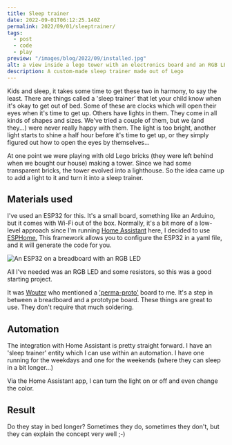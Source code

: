 ```yaml
---
title: Sleep trainer
date: 2022-09-01T06:12:25.140Z
permalink: 2022/09/01/sleeptrainer/
tags:
  - post
  - code
  - play
preview: "/images/blog/2022/09/installed.jpg"
alt: a view inside a lego tower with an electronics board and an RGB LED
description: A custom-made sleep trainer made out of Lego
---
```


Kids and sleep, it takes some time to get these two in harmony, to say the least. There are things called a 'sleep trainer' that let your child know when it's okay to get out of bed. Some of these are clocks which will open their eyes when it's time to get up. Others have lights in them. They come in all kinds of shapes and sizes. We've tried a couple of them, but we (and they...) were never really happy with them. The light is too bright, another light starts to shine a half hour before it's time to get up, or they simply figured out how to open the eyes by themselves...

At one point we were playing with old Lego bricks (they were left behind when we bought our house) making a tower. Since we had some transparent bricks, the tower evolved into a lighthouse. So the idea came up to add a light to it and turn it into a sleep trainer.

## Materials used

I've used an ESP32 for this. It's a small board, something like an Arduino, but it comes with Wi-Fi out of the box. Normally, it's a bit more of a low-level approach since I'm running [Home Assistant](https://www.home-assistant.io/) here, I decided to use [ESPHome.](https://esphome.io/) This framework allows you to configure the ESP32 in a yaml file, and it will generate the code for you.

![An ESP32 on a breadboard with an RGB LED](/images/blog/2022/09/breadboard.jpg)

All I've needed was an RGB LED and some resistors, so this was a good starting project.

It was [Wouter](aboutme.be) who mentioned a ['perma-proto'](https://www.adafruit.com/product/571) board to me. It's a step in between a breadboard and a prototype board. These things are great to use. They don't require that much soldering.

## Automation

The integration with Home Assistant is pretty straight forward. I have an 'sleep trainer' entity which I can use within an automation. I have one running for the weekdays and one for the weekends (where they can sleep in a bit longer...)

Via the Home Assistant app, I can turn the light on or off and even change the color.

## Result

Do they stay in bed longer? Sometimes they do, sometimes they don't, but they can explain the concept very well ;-)

